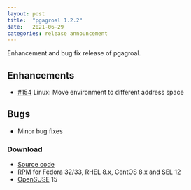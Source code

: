 ```yaml
---
layout: post
title:  "pgagroal 1.2.2"
date:   2021-06-29
categories: release announcement
---
```


Enhancement and bug fix release of pgagroal.

## Enhancements

* [#154](https://github.com/agroal/pgagroal/issues/154) Linux: Move environment to different address space 

## Bugs 

* Minor bug fixes

### Download

* [Source code](https://github.com/agroal/pgagroal/releases/download/1.2.2/pgagroal-1.2.2.tar.gz)
* [RPM](https://yum.postgresql.org) for Fedora 32/33, RHEL 8.x, CentOS 8.x and SEL 12
* [OpenSUSE](https://software.opensuse.org/download.html?project=server:database:postgresql&package=pgagroal) 15
